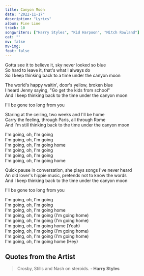 ```yaml
---
title: Canyon Moon
date: "2022-11-17"
description: "Lyrics"
album: Fine Line
track: 10
songwriters: ["Harry Styles", "Kid Harpoon", "Mitch Rowland"]
cat: ""
mv: false
mv-img:
feat: false
---
```


<p className="verse-one">
Gotta see it to believe it, sky never looked so blue<br />
So hard to leave it, that's what I always do <br />
So I keep thinking back to a time under the canyon moon <br />
</p>

<p className="verse-two">
The world's happy waitin', door's yellow, broken blue <br />
I heard Jenny saying, "Go get the kids from school"<br />
And I keep thinking back to the time under the canyon moon <br />
</p>

<p className="refrain">
I'll be gone too long from you <br />
</p>
<p className="verse-3">
Staring at the ceiling, two weeks and I'll be home <br />
Carry the feeling, through Paris, all through Rome <br />
And I'm still thinking back to the time under the canyon moon <br />
</p>
<p className="chorus">
I'm going, oh, I'm going <br />
I'm going, oh, I'm going <br />
I'm going, oh, I'm going home <br />
I'm going, oh, I'm going <br />
I'm going, oh, I'm going <br />
I'm going, oh, I'm going home <br />
</p>
<p className="verse-four">
Quick pause in conversation, she plays songs I've never heard <br />
An old lover's hippie music, pretends not to know the words <br />
And I keep thinking back to the time under the canyon moon <br />
</p>
<p className="refrain">
I'll be gone too long from you <br />
</p>
<p className="chorus">
I'm going, oh, I'm going <br />
I'm going, oh, I'm going <br />
I'm going, oh, I'm going home <br />
I'm going, oh, I'm going (I'm going home) <br />
I'm going, oh, I'm going (I'm going home) <br />
I'm going, oh, I'm going home (Yeah) <br />
I'm going, oh, I'm going (I'm going home) <br />
I'm going, oh, I'm going (I'm going home) <br />
I'm going, oh, I'm going home (Hey) <br />
</p>

## Quotes from the Artist

<blockquote cite="https://www.rollingstone.com/music/music-features/harry-styles-secrets-of-fine-line-926657/">
Crosby, Stills and Nash on steroids.
<b>- Harry Styles</b>
</blockquote>
